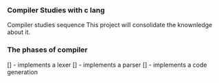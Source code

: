 ### Compiler Studies with c lang

Compiler studies sequence
This project will consolidate the knownledge about it.

### The phases of compiler

[] - implements a lexer
[] - implements a parser
[] - implements a code generation